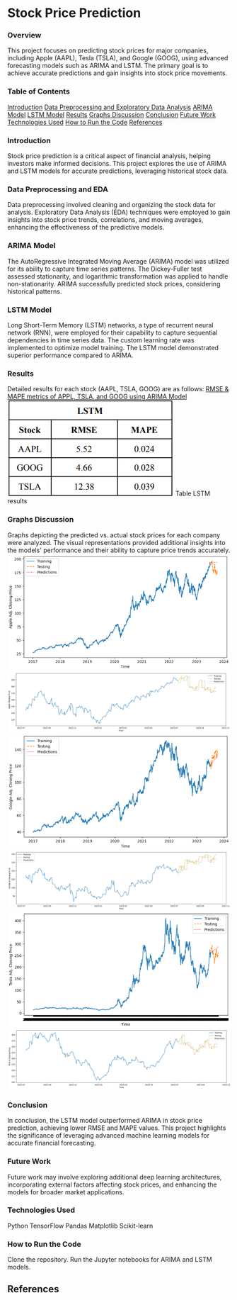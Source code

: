 # Stock Price Prediction

### Overview
This project focuses on predicting stock prices for major companies, including Apple (AAPL), Tesla (TSLA), and Google (GOOG), using advanced forecasting models such as ARIMA and LSTM. The primary goal is to achieve accurate predictions and gain insights into stock price movements.

### Table of Contents
[Introduction](https://github.com/SmitPanchal1999/Stock-Price-Prediction/tree/main?tab=readme-ov-file#introduction)
[Data Preprocessing and Exploratory Data Analysis](https://github.com/SmitPanchal1999/Stock-Price-Prediction/tree/main?tab=readme-ov-file#data-preprocessing-and-exploratory-data-analysis)
[ARIMA Model](https://github.com/SmitPanchal1999/Stock-Price-Prediction/tree/main?tab=readme-ov-file#arima-model)
[LSTM Model](https://github.com/SmitPanchal1999/Stock-Price-Prediction/tree/main?tab=readme-ov-file#lstm-model)
[Results](https://github.com/SmitPanchal1999/Stock-Price-Prediction/tree/main?tab=readme-ov-file#results)
[Graphs Discussion](https://github.com/SmitPanchal1999/Stock-Price-Prediction/tree/main?tab=readme-ov-file#graphs-discussion)
[Conclusion](https://github.com/SmitPanchal1999/Stock-Price-Prediction/tree/main?tab=readme-ov-file#conclusion)
[Future Work](https://github.com/SmitPanchal1999/Stock-Price-Prediction/tree/main?tab=readme-ov-file#future-work)
[Technologies Used](https://github.com/SmitPanchal1999/Stock-Price-Prediction/tree/main?tab=readme-ov-file#technologies-used)
[How to Run the Code](https://github.com/SmitPanchal1999/Stock-Price-Prediction/tree/main?tab=readme-ov-file#how-to-run-the-code)
[References](https://github.com/SmitPanchal1999/Stock-Price-Prediction/tree/main?tab=readme-ov-file#references)

### Introduction
Stock price prediction is a critical aspect of financial analysis, helping investors make informed decisions. This project explores the use of ARIMA and LSTM models for accurate predictions, leveraging historical stock data.

### Data Preprocessing and EDA
Data preprocessing involved cleaning and organizing the stock data for analysis. Exploratory Data Analysis (EDA) techniques were employed to gain insights into stock price trends, correlations, and moving averages, enhancing the effectiveness of the predictive models.

### ARIMA Model
The AutoRegressive Integrated Moving Average (ARIMA) model was utilized for its ability to capture time series patterns. The Dickey-Fuller test assessed stationarity, and logarithmic transformation was applied to handle non-stationarity. ARIMA successfully predicted stock prices, considering historical patterns.

### LSTM Model
Long Short-Term Memory (LSTM) networks, a type of recurrent neural network (RNN), were employed for their capability to capture sequential dependencies in time series data. The custom learning rate was implemented to optimize model training. The LSTM model demonstrated superior performance compared to ARIMA.

### Results
Detailed results for each stock (AAPL, TSLA, GOOG) are as follows:
[RMSE & MAPE metrics of APPL, TSLA, and GOOG using ARIMA Model](./Images/Table_arima_results.png)
![RMSE & MAPE metrics of APPL, TSLA, and GOOG using LSTM Model](./Images/Table_lstm_results.png) Table LSTM results

### Graphs Discussion
Graphs depicting the predicted vs. actual stock prices for each company were analyzed. The visual representations provided additional insights into the models' performance and their ability to capture price trends accurately.
![Prediction graph of APPL using ARIMA Model](./Images/apple_arima_new_graph.png)
![Prediction graph of APPL using LSTM Model](./Images/apple_lstm_new_graph.png)
![Prediction graph of GOOG using ARIMA Model](./Images/google_arima_new_graph.png)
![Prediction graph of GOOG using LSTM Model](./Images/google_lstm_new_graph.png)
![Prediction graph of TSLA using ARIMA Model](./Images/tesla_arima_new_graph.png)
![Prediction graph of TSLA using LSTM Model](./Images/tesla_lstm_new_graph.png)

### Conclusion
In conclusion, the LSTM model outperformed ARIMA in stock price prediction, achieving lower RMSE and MAPE values. This project highlights the significance of leveraging advanced machine learning models for accurate financial forecasting.

### Future Work
Future work may involve exploring additional deep learning architectures, incorporating external factors affecting stock prices, and enhancing the models for broader market applications.

### Technologies Used
Python
TensorFlow
Pandas
Matplotlib
Scikit-learn

### How to Run the Code
Clone the repository.
Run the Jupyter notebooks for ARIMA and LSTM models.

## References
